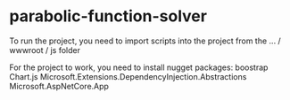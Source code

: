 # parabolic-function-solver 

To run the project, you need to import scripts into the project from the ... / wwwroot / js folder

For the project to work, you need to install nugget packages:
 boostrap
 Chart.js
 Microsoft.Extensions.DependencyInjection.Abstractions
 Microsoft.AspNetCore.App
